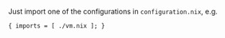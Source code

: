 Just import one of the configurations in `configuration.nix`, e.g.

```
{ imports = [ ./vm.nix ]; }
```
